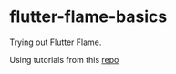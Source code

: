 # flutter-flame-basics
Trying out Flutter Flame. 

Using tutorials from this [repo](https://github.com/flame-engine/awesome-flame)
